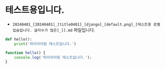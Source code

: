 
# 테스트용입니다.

* `20240401_[20240401]_[title0401]_[django]_[default.png]_[테스트용 로렘입숨입니다. 글자수가 많은]_[].md` 파일입니다.

```python
def hello():
    print('하이라이팅 테스트입니다.')
```

```javascript
function hello() {
    console.log('하이라이팅 테스트입니다.');
}
```
